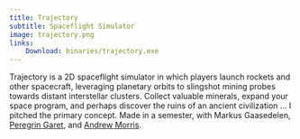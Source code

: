 ```yaml
---
title: Trajectory
subtitle: Spaceflight Simulator
image: trajectory.png
links:
    Download: binaries/trajectory.exe
---
```

Trajectory is a 2D spaceflight simulator in which players launch rockets and other spacecraft, leveraging planetary orbits to slingshot mining probes towards distant interstellar clusters.  Collect valuable minerals, expand your space program, and perhaps discover the ruins of an ancient civilization … I pitched the primary concept. Made in a semester, with Markus Gaasedelen, [Peregrin Garet](http://www.pgaret.com/), and [Andrew Morris](http://www.jump4r.com/).
